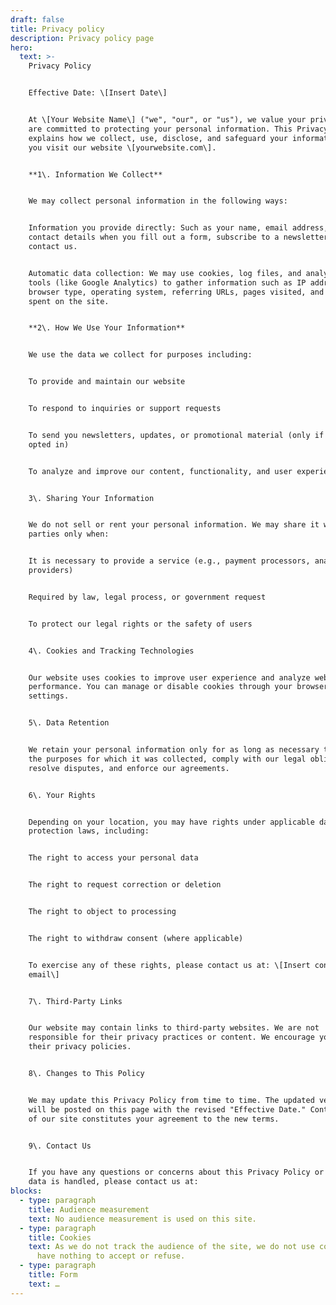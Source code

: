 ```yaml
---
draft: false
title: Privacy policy
description: Privacy policy page
hero:
  text: >-
    Privacy Policy


    Effective Date: \[Insert Date\]


    At \[Your Website Name\] ("we", "our", or "us"), we value your privacy and
    are committed to protecting your personal information. This Privacy Policy
    explains how we collect, use, disclose, and safeguard your information when
    you visit our website \[yourwebsite.com\].


    **1\. Information We Collect**


    We may collect personal information in the following ways:


    Information you provide directly: Such as your name, email address, or other
    contact details when you fill out a form, subscribe to a newsletter, or
    contact us.


    Automatic data collection: We may use cookies, log files, and analytics
    tools (like Google Analytics) to gather information such as IP address,
    browser type, operating system, referring URLs, pages visited, and time
    spent on the site.


    **2\. How We Use Your Information**


    We use the data we collect for purposes including:


    To provide and maintain our website


    To respond to inquiries or support requests


    To send you newsletters, updates, or promotional material (only if you've
    opted in)


    To analyze and improve our content, functionality, and user experience


    3\. Sharing Your Information


    We do not sell or rent your personal information. We may share it with third
    parties only when:


    It is necessary to provide a service (e.g., payment processors, analytics
    providers)


    Required by law, legal process, or government request


    To protect our legal rights or the safety of users


    4\. Cookies and Tracking Technologies


    Our website uses cookies to improve user experience and analyze website
    performance. You can manage or disable cookies through your browser
    settings.


    5\. Data Retention


    We retain your personal information only for as long as necessary to fulfill
    the purposes for which it was collected, comply with our legal obligations,
    resolve disputes, and enforce our agreements.


    6\. Your Rights


    Depending on your location, you may have rights under applicable data
    protection laws, including:


    The right to access your personal data


    The right to request correction or deletion


    The right to object to processing


    The right to withdraw consent (where applicable)


    To exercise any of these rights, please contact us at: \[Insert contact
    email\]


    7\. Third-Party Links


    Our website may contain links to third-party websites. We are not
    responsible for their privacy practices or content. We encourage you to read
    their privacy policies.


    8\. Changes to This Policy


    We may update this Privacy Policy from time to time. The updated version
    will be posted on this page with the revised "Effective Date." Continued use
    of our site constitutes your agreement to the new terms.


    9\. Contact Us


    If you have any questions or concerns about this Privacy Policy or how your
    data is handled, please contact us at:
blocks:
  - type: paragraph
    title: Audience measurement
    text: No audience measurement is used on this site.
  - type: paragraph
    title: Cookies
    text: As we do not track the audience of the site, we do not use cookies. So you
      have nothing to accept or refuse.
  - type: paragraph
    title: Form
    text: …
---
```

